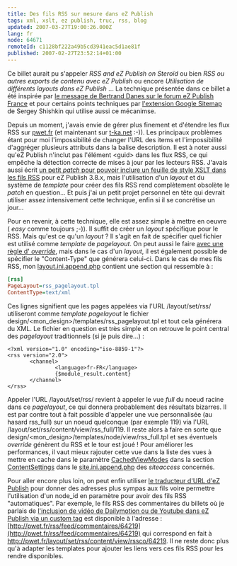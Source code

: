 ```yaml
---
title: Des fils RSS sur mesure dans eZ Publish
tags: xml, xslt, ez publish, truc, rss, blog
updated: 2007-03-27T19:00:26.000Z
lang: fr
node: 64671
remoteId: c1128bf222a49b5cd3941eac5d1ae81f
published: 2007-02-27T23:52:14+01:00
---
```

 
Ce billet aurait pu s'appeler *RSS and eZ Publish on Steroïd* ou bien *RSS ou autres exports de contenu avec eZ Publish* ou encore *Utilisation de différents layouts dans eZ Publish* ... La technique présentée dans ce billet a été inspirée par [le message de Bertrand Danes sur le forum eZ Publish France](http://www.ezpublish-france.com/index.php/fr/forums/design/creation_d_un_nouveau_layout_pour_flux_rss) et pour certains points techniques par [l'extension Google Sitemap](http://ez.no/community/contribs/template_plugins/googlesitemaps_extension) de Sergey Shishkin qui utilise aussi ce mécanimse.

 
Depuis un moment, j'avais envie de gérer plus finement et d'étendre les flux RSS sur [pwet.fr]() (et maintenant sur [t-ka.net](http://t-ka.net/blog) :-)). Les principaux problèmes étant pour moi l'impossibilité de changer l'URL des items et l'impossibilité d'aggréger plusieurs attributs dans la balise description. Il est à noter aussi qu'eZ Publish n'inclut pas l'élément &lt;guid&gt; dans les flux RSS, ce qui empêche la détection correcte de mises à jour par les lecteurs RSS. J'avais aussi écrit [un petit *patch* pour pouvoir inclure un feuille de style XSLT dans les fils RSS](http://issues.ez.no/9097) pour eZ Publish 3.8.x, mais l'utilisation d'un *layout* et du système de *template* pour créer des fils RSS rend complètement obsolète le *patch* en question... Et puis j'ai un petit projet personnel en tête qui devrait utiliser assez intensivement cette technique, enfin si il se concrétise un jour...

 
Pour en revenir, à cette technique, elle est assez simple à mettre en oeuvre ( *easy* comme toujours ;-)). Il suffit de créer un *layout* spécifique pour le RSS. Mais qu'est ce qu'un *layout* ? Il s'agit en fait de spécifier quel fichier est utilisé comme *template* de *pagelayout*. On peut aussi le faire [avec une règle d' *override*](http://ez.no/doc/ez_publish/technical_manual/3_8/reference/template_override_conditions), mais dans le cas d'un *layout*, il est également possible de spécifier le &quot;Content-Type&quot; que générera celui-ci. Dans le cas de mes fils RSS, mon [layout.ini.append.php](http://ez.no/doc/ez_publish/technical_manual/3_8/reference/configuration_files/layout_ini) contient une section qui ressemble à :

 ``` ini
[rss]
PageLayout=rss_pagelayout.tpl
ContentType=text/xml
```

 
Ces lignes signifient que les pages appelées via l'URL /layout/set/rss/ utiliseront comme *template pagelayout* le fichier design/&lt;mon_design&gt;/templates/rss_pagelayout.tpl et tout cela générera du XML. Le fichier en question est très simple et on retrouve le point central des *pagelayout* traditionnels (si je puis dire...) :

 ``` smarty
<?xml version="1.0" encoding="iso-8859-1"?>
<rss version="2.0">
        <channel>
                <language>fr-FR</language>
                {$module_result.content}
        </channel>
</rss>
```

 
Appeler l'URL /layout/set/rss/ revient à appeler le vue *full* du noeud racine dans ce *pagelayout*, ce qui donnera probablement des résultats bizarres. Il est par contre tout à fait possible d'appeler une vue personnalisée (au hasard rss_full) sur un noeud quelconque (par exemple 119) via l'URL /layout/set/rss/content/view/rss_full/119. Il reste alors à faire en sorte que design/&lt;mon_design&gt;/templates/node/view/rss_full.tpl et ses éventuels *override* génèrent du RSS et le tour est joué ! Pour améliorer les performances, il vaut mieux rajouter cette vue dans la liste des vues à mettre en cache dans le paramètre [CachedViewModes](http://ez.no/doc/ez_publish/technical_manual/3_8/reference/configuration_files/site_ini/contentsettings/cachedviewmodes) dans la section [ContentSettings](http://ez.no/doc/ez_publish/technical_manual/3_8/reference/configuration_files/site_ini/contentsettings) dans le [site.ini.append.php](http://ez.no/doc/ez_publish/technical_manual/3_8/reference/configuration_files/site_ini) des *siteaccess* concernés.

 
Pour aller encore plus loin, on peut enfin utiliser [le traducteur d'URL d'eZ Publish](http://ez.no/doc/ez_publish/technical_manual/3_8/concepts_and_basics/url_translation#eztoc23773_2_2) pour donner des adresses plus sympas aux fils voire permettre l'utilisation d'un node_id en paramètre pour avoir des fils RSS &quot;automatiques&quot;. Par exemple, le fils RSS des commentaires du billets où je parlais de [l'inclusion de vidéo de Dailymotion ou de Youtube dans eZ Publish via un custom tag](/post/inclure-une-video-de-dailymotion-youtube-ou-autre-dans-ez-publish) est disponible à l'adresse : [http://pwet.fr/rss/feed/commentaires/64219](http://pwet.fr/rss/feed/commentaires/64219) qui correspond en fait à http://pwet.fr/layout/set/rss/content/view/rssco/64219. Il ne reste donc plus qu'à adapter les templates pour ajouter les liens vers ces fils RSS pour les rendre disponibles.

